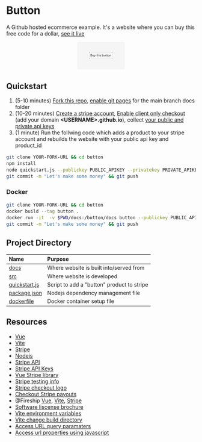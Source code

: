 # Button
A Github hosted ecommerce example. It's a website where you can buy this free code for a dollar, [see it live](https://barakbinyamin.github.io/Button/)

<p style="text-align:center" align="center">
  <a href="https://barakbinyamin.github.io/Button/">
    <img src="demo.png" width="25%"/>
  </a>
</p>

## Quickstart
1. (5-10 minutes) [Fork this repo](https://github.com/BarakBinyamin/Button/fork), [enable git pages](https://docs.github.com/en/pages/quickstart) for the main branch docs folder
2. (10-20 minutes) [Create a stripe account](https://stripe.com/), [Enable client only checkout](https://stripe.com/docs/payments/checkout/client#enable-checkout) (add your domain **\<USERNAME\>.github.io**), collect [your public and private api keys](https://dashboard.stripe.com/apikeys)
3. (1 minute) Run the follwing code which adds a product to your stripe account and rebuilds the website with your public api key and product_id
```bash
git clone YOUR-FORK-URL && cd button
npm install
node quickstart.js --publickey PUBLIC_APIKEY --privatekey PRIVATE_APIKEY
git commit -m "Let's make some money" && git push
```

### Docker
```bash
git clone YOUR-FORK-URL && cd button
docker build --tag button .
docker run -it  -v $PWD/docs:/button/docs button --publickey PUBLIC_APIKEY --privatekey PRIVATE_APIKEY
git commit -m "Let's make some money" && git push
```

## Project Directory
| Name                                   | Purpose                                       | 
| :--                                    | :--                                           |
|[docs](docs)                            | Where website is built into/served from      |
|[src](src)                              | Where website is developed                    |
|[quickstart.js](quickstart.js)          | Script to add a "button" product to stripe    |
|[package.json](package.json )           | Nodejs dependency management file             |
|[dockerfile](dockerfile)                | Docker container setup file                   |

## Resources
- [Vue](https://vuejs.org/)
- [Vite](https://vitejs.dev/guide/)
- [Stripe](https://stripe.com/)
- [Nodejs](https://nodejs.org/en)
- [Stripe API](https://stripe.com/docs/api)
- [Stripe API Keys](https://stripe.com/docs/keys)
- [Vue Stripe library](https://vuestripe.com/)
- [Stripe testing info](https://stripe.com/docs/testing)
- [Stripe checkout logo](https://dashboard.stripe.com/settings/branding)
- [Checkout Stripe payouts](https://dashboard.stripe.com/balance/overview)
- @Fireship [Vue](https://www.youtube.com/watch?v=nhBVL41-_Cw), [Vite](https://www.youtube.com/watch?v=KCrXgy8qtjM), [Stripe](https://www.youtube.com/watch?v=7edR32QVp_A)
- [Software liscense brochure](https://choosealicense.com/licenses/)
- [Vite environment variables](https://vitejs.dev/guide/env-and-mode.html)
- [Vite change build directory](https://stackoverflow.com/questions/66863200/changing-the-input-and-output-directory-in-vite)
- [Access URL query paramaters](https://stackoverflow.com/questions/35914069/how-can-i-get-query-parameters-from-a-url-in-vue-js)
- [Access url properties using javascript](https://stackoverflow.com/questions/11401897/get-the-current-domain-name-with-javascript-not-the-path-etc)



